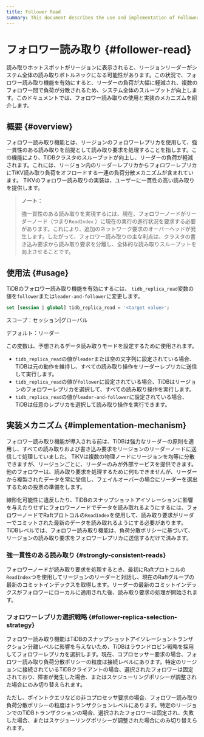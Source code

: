 ```yaml
---
title: Follower Read
summary: This document describes the use and implementation of Follower Read.
---
```


# フォロワー読み取り {#follower-read}

読み取りホットスポットがリージョンに表示されると、リージョンリーダーがシステム全体の読み取りボトルネックになる可能性があります。この状況で、フォロワー読み取り機能を有効にすると、リーダーの負荷が大幅に軽減され、複数のフォロワー間で負荷が分散されるため、システム全体のスループットが向上します。このドキュメントでは、フォロワー読み取りの使用と実装のメカニズムを紹介します。

## 概要 {#overview}

フォロワー読み取り機能とは、リージョンのフォロワーレプリカを使用して、強一貫性のある読み取りを前提として読み取り要求を処理することを指します。この機能により、TiDBクラスタのスループットが向上し、リーダーの負荷が軽減されます。これには、リージョン内のリーダーレプリカからフォロワーレプリカにTiKV読み取り負荷をオフロードする一連の負荷分散メカニズムが含まれています。 TiKVのフォロワー読み取りの実装は、ユーザーに一貫性の高い読み取りを提供します。

> **ノート：**
>
> 強一貫性のある読み取りを実現するには、現在、フォロワーノードがリーダーノード（つまり`ReadIndex` ）に現在の実行の進行状況を要求する必要があります。これにより、追加のネットワーク要求のオーバーヘッドが発生します。したがって、フォロワー読み取りの主な利点は、クラスタの書き込み要求から読み取り要求を分離し、全体的な読み取りスループットを向上させることです。

## 使用法 {#usage}

TiDBのフォロワー読み取り機能を有効にするには、 `tidb_replica_read`変数の値を`follower`または`leader-and-follower`に変更します。


```sql
set [session | global] tidb_replica_read = '<target value>';
```

スコープ：セッション|グローバル

デフォルト：リーダー

この変数は、予想されるデータ読み取りモードを設定するために使用されます。

-   `tidb_replica_read`の値が`leader`または空の文字列に設定されている場合、TiDBは元の動作を維持し、すべての読み取り操作をリーダーレプリカに送信して実行します。
-   `tidb_replica_read`の値が`follower`に設定されている場合、TiDBはリージョンのフォロワーレプリカを選択して、すべての読み取り操作を実行します。
-   `tidb_replica_read`の値が`leader-and-follower`に設定されている場合、TiDBは任意のレプリカを選択して読み取り操作を実行できます。

## 実装メカニズム {#implementation-mechanism}

フォロワー読み取り機能が導入される前は、TiDBは強力なリーダーの原則を適用し、すべての読み取りおよび書き込み要求をリージョンのリーダーノードに送信して処理していました。 TiKVは複数の物理ノードにリージョンを均等に分散できますが、リージョンごとに、リーダーのみが外部サービスを提供できます。他のフォロワーは、読み取り要求を処理するために何もできませんが、リーダーから複製されたデータを常に受信し、フェイルオーバーの場合にリーダーを選出するための投票の準備をします。

線形化可能性に違反したり、TiDBのスナップショットアイソレーションに影響を与えたりせずにフォロワーノードでデータを読み取れるようにするには、フォロワーノードでRaftプロトコルの`ReadIndex`を使用して、読み取り要求がリーダーでコミットされた最新のデータを読み取れるようにする必要があります。 TiDBレベルでは、フォロワー読み取り機能は、負荷分散ポリシーに基づいて、リージョンの読み取り要求をフォロワーレプリカに送信するだけで済みます。

### 強一貫性のある読み取り {#strongly-consistent-reads}

フォロワーノードが読み取り要求を処理するとき、最初にRaftプロトコルの`ReadIndex`つを使用してリージョンのリーダーと対話し、現在のRaftグループの最新のコミットインデックスを取得します。リーダーの最新のコミットインデックスがフォロワーにローカルに適用された後、読み取り要求の処理が開始されます。

### フォロワーレプリカ選択戦略 {#follower-replica-selection-strategy}

フォロワー読み取り機能はTiDBのスナップショットアイソレーショントランザクション分離レベルに影響を与えないため、TiDBはラウンドロビン戦略を採用してフォロワーレプリカを選択します。現在、コプロセッサー要求の場合、フォロワー読み取り負荷分散ポリシーの粒度は接続レベルにあります。特定のリージョンに接続されているTiDBクライアントの場合、選択されたフォロワーは固定されており、障害が発生した場合、またはスケジューリングポリシーが調整された場合にのみ切り替えられます。

ただし、ポイントクエリなどの非コプロセッサ要求の場合、フォロワー読み取り負荷分散ポリシーの粒度はトランザクションレベルにあります。特定のリージョンでのTiDBトランザクションの場合、選択されたフォロワーは固定され、失敗した場合、またはスケジューリングポリシーが調整された場合にのみ切り替えられます。
